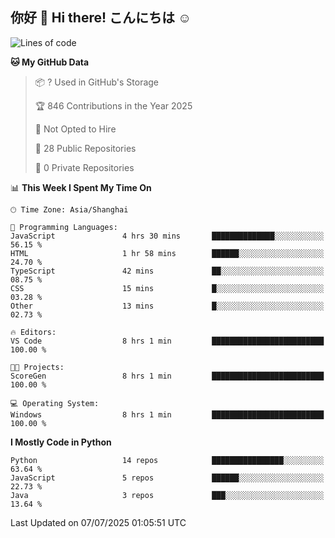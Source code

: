 ## 你好 👋 Hi there! こんにちは ☺️

<!--START_SECTION:waka-->
![Lines of code](https://img.shields.io/badge/From%20Hello%20World%20I%27ve%20Written-29.4%20thousand%20lines%20of%20code-blue)

**🐱 My GitHub Data** 

> 📦 ? Used in GitHub's Storage 
 > 
> 🏆 846 Contributions in the Year 2025
 > 
> 🚫 Not Opted to Hire
 > 
> 📜 28 Public Repositories 
 > 
> 🔑 0 Private Repositories 
 > 
📊 **This Week I Spent My Time On** 

```text
🕑︎ Time Zone: Asia/Shanghai

💬 Programming Languages: 
JavaScript               4 hrs 30 mins       ██████████████░░░░░░░░░░░   56.15 % 
HTML                     1 hr 58 mins        ██████░░░░░░░░░░░░░░░░░░░   24.70 % 
TypeScript               42 mins             ██░░░░░░░░░░░░░░░░░░░░░░░   08.75 % 
CSS                      15 mins             █░░░░░░░░░░░░░░░░░░░░░░░░   03.28 % 
Other                    13 mins             █░░░░░░░░░░░░░░░░░░░░░░░░   02.73 % 

🔥 Editors: 
VS Code                  8 hrs 1 min         █████████████████████████   100.00 % 

🐱‍💻 Projects: 
ScoreGen                 8 hrs 1 min         █████████████████████████   100.00 % 

💻 Operating System: 
Windows                  8 hrs 1 min         █████████████████████████   100.00 % 
```

**I Mostly Code in Python** 

```text
Python                   14 repos            ████████████████░░░░░░░░░   63.64 % 
JavaScript               5 repos             ██████░░░░░░░░░░░░░░░░░░░   22.73 % 
Java                     3 repos             ███░░░░░░░░░░░░░░░░░░░░░░   13.64 % 
```




 Last Updated on 07/07/2025 01:05:51 UTC
<!--END_SECTION:waka-->